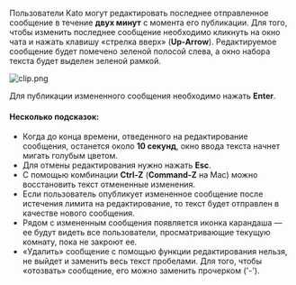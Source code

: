 Пользователи Kato могут редактировать последнее отправленное сообщение в течение **двух минут** с момента его публикации. Для того, чтобы изменить последнее сообщение необходимо кликнуть на окно чата и нажать клавишу «стрелка вверх» (**Up-Arrow**). Редактируемое сообщение будет помечено зеленой полосой слева, а окно набора текста будет выделен зеленой рамкой.

![clip.png](https://s3.amazonaws.com/kato-share/737d2337892b6b2c67ec8e98dfdb405f9ac176275c21cbfb21f47883794e6ff/clip.png)

Для публикации измененного сообщения необходимо нажать **Enter**.

#### Несколько подсказок:
- Когда до конца времени, отведенного на редактирование сообщения, останется около **10 секунд**, окно ввода текста начнет мигать голубым цветом.
- Для отмены редактирования нужно нажать **Esc**.
- С помощью комбинации **Ctrl-Z** (**Command-Z** на Mac) можно восстановить текст отмененные изменения.
- Если пользователь опубликует измененное сообщение после истечения лимита на редактирование, то текст будет отправлен в качестве нового сообщения.
- Рядом с измененным сообщения появляется иконка карандаша — ее будут видеть все пользователи, просматривающие текущую комнату, пока не закроют ее.
- «Удалить» сообщение с помощью функции редактирования нельзя, не выйдет и заменить весь текст пробелами. Для того, чтобы «отозвать» сообщение, его можно заменить прочерком ('-'). 
